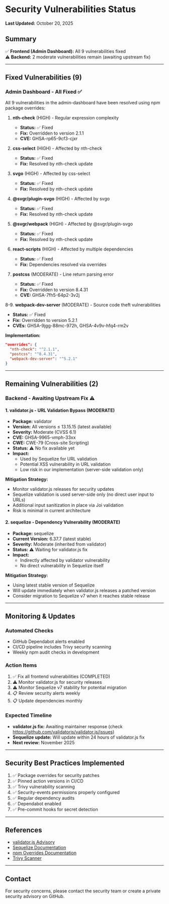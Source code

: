 # Security Vulnerabilities Status

**Last Updated:** October 20, 2025

## Summary

✅ **Frontend (Admin Dashboard):** All 9 vulnerabilities fixed  
⚠️ **Backend:** 2 moderate vulnerabilities remain (awaiting upstream fix)

---

## Fixed Vulnerabilities (9)

### Admin Dashboard - All Fixed ✅

All 9 vulnerabilities in the admin-dashboard have been resolved using npm package overrides:

1. **nth-check** (HIGH) - Regular expression complexity

   - **Status:** ✅ Fixed
   - **Fix:** Overridden to version 2.1.1
   - **CVE:** GHSA-rp65-9cf3-cjxr

2. **css-select** (HIGH) - Affected by nth-check

   - **Status:** ✅ Fixed
   - **Fix:** Resolved by nth-check update

3. **svgo** (HIGH) - Affected by css-select

   - **Status:** ✅ Fixed
   - **Fix:** Resolved by nth-check update

4. **@svgr/plugin-svgo** (HIGH) - Affected by svgo

   - **Status:** ✅ Fixed
   - **Fix:** Resolved by nth-check update

5. **@svgr/webpack** (HIGH) - Affected by @svgr/plugin-svgo

   - **Status:** ✅ Fixed
   - **Fix:** Resolved by nth-check update

6. **react-scripts** (HIGH) - Affected by multiple dependencies

   - **Status:** ✅ Fixed
   - **Fix:** Dependencies resolved via overrides

7. **postcss** (MODERATE) - Line return parsing error
   - **Status:** ✅ Fixed
   - **Fix:** Overridden to version 8.4.31
   - **CVE:** GHSA-7fh5-64p2-3v2j

8-9. **webpack-dev-server** (MODERATE) - Source code theft vulnerabilities

- **Status:** ✅ Fixed
- **Fix:** Overridden to version 5.2.1
- **CVEs:** GHSA-9jgg-88mc-972h, GHSA-4v9v-hfq4-rm2v

**Implementation:**

```json
"overrides": {
  "nth-check": "^2.1.1",
  "postcss": "^8.4.31",
  "webpack-dev-server": "^5.2.1"
}
```

---

## Remaining Vulnerabilities (2)

### Backend - Awaiting Upstream Fix ⚠️

#### 1. validator.js - URL Validation Bypass (MODERATE)

- **Package:** validator
- **Version:** All versions ≤ 13.15.15 (latest available)
- **Severity:** Moderate (CVSS 6.1)
- **CVE:** GHSA-9965-vmph-33xx
- **CWE:** CWE-79 (Cross-site Scripting)
- **Status:** ⚠️ No fix available yet
- **Impact:**
  - Used by Sequelize for URL validation
  - Potential XSS vulnerability in URL validation
  - Low risk in our implementation (server-side validation only)

**Mitigation Strategy:**

- Monitor validator.js releases for security updates
- Sequelize validation is used server-side only (no direct user input to URLs)
- Additional input sanitization in place via Joi validation
- Risk is minimal in current architecture

#### 2. sequelize - Dependency Vulnerability (MODERATE)

- **Package:** sequelize
- **Current Version:** 6.37.7 (latest stable)
- **Severity:** Moderate (inherited from validator)
- **Status:** ⚠️ Waiting for validator.js fix
- **Impact:**
  - Indirectly affected by validator vulnerability
  - No direct vulnerability in Sequelize itself

**Mitigation Strategy:**

- Using latest stable version of Sequelize
- Will update immediately when validator.js releases a patched version
- Consider migration to Sequelize v7 when it reaches stable release

---

## Monitoring & Updates

### Automated Checks

- GitHub Dependabot alerts enabled
- CI/CD pipeline includes Trivy security scanning
- Weekly npm audit checks in development

### Action Items

1. ✅ Fix all frontend vulnerabilities (COMPLETED)
2. ⚠️ Monitor validator.js for security releases
3. ⚠️ Monitor Sequelize v7 stability for potential migration
4. 📋 Review security alerts weekly
5. 📋 Update dependencies monthly

### Expected Timeline

- **validator.js fix:** Awaiting maintainer response (check https://github.com/validatorjs/validator.js/issues)
- **Sequelize update:** Will update within 24 hours of validator.js fix
- **Next review:** November 2025

---

## Security Best Practices Implemented

1. ✅ Package overrides for security patches
2. ✅ Pinned action versions in CI/CD
3. ✅ Trivy vulnerability scanning
4. ✅ Security-events permissions properly configured
5. ✅ Regular dependency audits
6. ✅ Dependabot enabled
7. ✅ Pre-commit hooks for secret detection

---

## References

- [validator.js Advisory](https://github.com/advisories/GHSA-9965-vmph-33xx)
- [Sequelize Documentation](https://sequelize.org/)
- [npm Overrides Documentation](https://docs.npmjs.com/cli/v9/configuring-npm/package-json#overrides)
- [Trivy Scanner](https://github.com/aquasecurity/trivy-action)

---

## Contact

For security concerns, please contact the security team or create a private security advisory on GitHub.
